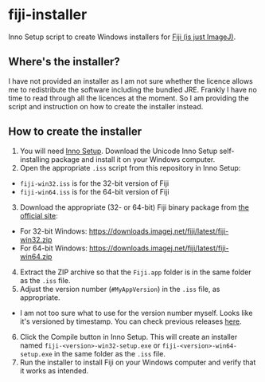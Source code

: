 # fiji-installer
Inno Setup script to create Windows installers for [Fiji (is just ImageJ)](https://imagej.net/Fiji).

## Where's the installer?

I have not provided an installer as I am not sure whether the licence allows me to redistribute the software including the bundled JRE. Frankly I have no time to read through all the licences at the moment. So I am providing the script and instruction on how to create the installer instead. 

## How to create the installer

1. You will need [Inno Setup](https://jrsoftware.org/isdl.php). Download the Unicode Inno Setup self-installing package and install it on your Windows computer.
2. Open the appropriate `.iss` script from this repository in Inno Setup:
  - `fiji-win32.iss` is for the 32-bit version of Fiji
  - `fiji-win64.iss` is for the 64-bit version of Fiji
3. Download the appropriate (32- or 64-bit) Fiji binary package from [the official site](https://imagej.net/Fiji):
  - For 32-bit Windows: https://downloads.imagej.net/fiji/latest/fiji-win32.zip
  - For 64-bit Windows: https://downloads.imagej.net/fiji/latest/fiji-win64.zip
4. Extract the ZIP archive so that the `Fiji.app` folder is in the same folder as the `.iss` file.
5. Adjust the version number (`#MyAppVersion`) in the `.iss` file, as appropriate.
  - I am not too sure what to use for the version number myself. Looks like it's versioned by timestamp. You can check previous releases [here](https://downloads.imagej.net/fiji/archive/).
6. Click the Compile button in Inno Setup. This will create an installer named `fiji-<version>-win32-setup.exe` or `fiji-<version>-win64-setup.exe` in the same folder as the `.iss` file.
7. Run the installer to install Fiji on your Windows computer and verify that it works as intended.

